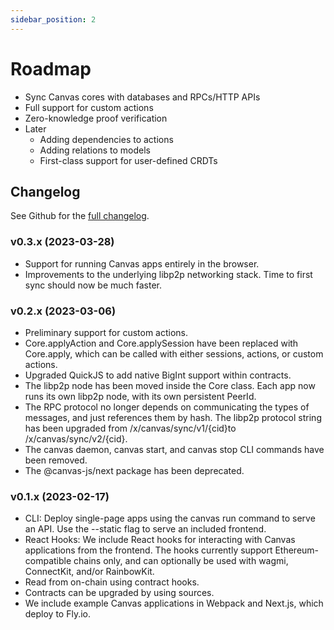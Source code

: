 ```yaml
---
sidebar_position: 2
---
```


# Roadmap

* Sync Canvas cores with databases and RPCs/HTTP APIs
* Full support for custom actions
* Zero-knowledge proof verification
* Later
  * Adding dependencies to actions
  * Adding relations to models
  * First-class support for user-defined CRDTs

## Changelog

See Github for the [full changelog](https://github.com/canvasxyz/canvas/releases).

### v0.3.x (2023-03-28)

* Support for running Canvas apps entirely in the browser.
* Improvements to the underlying libp2p networking stack. Time to first sync should now be much faster.

### v0.2.x (2023-03-06)

* Preliminary support for custom actions.
* Core.applyAction and Core.applySession have been replaced with Core.apply, which can be called with either sessions, actions, or custom actions.
* Upgraded QuickJS to add native BigInt support within contracts.
* The libp2p node has been moved inside the Core class. Each app now runs its own libp2p node, with its own persistent PeerId.
* The RPC protocol no longer depends on communicating the types of messages, and just references them by hash. The libp2p protocol string has been upgraded from /x/canvas/sync/v1/{cid}to /x/canvas/sync/v2/{cid}.
* The canvas daemon, canvas start, and canvas stop CLI commands have been removed.
* The @canvas-js/next package has been deprecated.

### v0.1.x (2023-02-17)

* CLI: Deploy single-page apps using the canvas run command to serve an API. Use the --static flag to serve an included frontend.
* React Hooks: We include React hooks for interacting with Canvas applications from the frontend. The hooks currently support Ethereum-compatible chains only, and can optionally be used with wagmi, ConnectKit, and/or RainbowKit.
* Read from on-chain using contract hooks.
* Contracts can be upgraded by using sources.
* We include example Canvas applications in Webpack and Next.js, which deploy to Fly.io.
